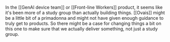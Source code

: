 In the [[GenAI device team]] or [[Front-line Workers]] product, it seems like it's been more of a study group than actually building things. [[Ovais]] might be a little bit of a primadonna and might not have given enough guidance to truly get to products. So there might be a case for changing things a bit on this one to make sure that we actually deliver something, not just a study group.